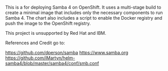 This is a for deploying Samba 4 on OpenShift. It uses a multi-stage build to create a minimal image that includes only the necessary components to run Samba 4. The chart also includes a script to enable the Docker registry and push the image to the OpenShift registry.

This project is unsupported by Red Hat and IBM.

References and Credit go to:

https://github.com/dperson/samba
https://www.samba.org
https://github.com/iMartyn/helm-samba4/blob/master/samba4/conf/smb.conf